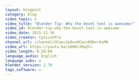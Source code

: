 ```yaml
---
layout: blogpost
category: blog
video_topic: x
video_title: "Blender Tip: Why the bevel tool is awesome!"
video_id: blender-tip-why-the-bevel-tool-is-awesome
video_date: 2015-11-16
video_creator: CynicatPro
channel_url: /channel/UCqoc1p9ov0CwzvKObvrKxMA
video_url: https://youtu.be/uDHKz39qZCc
video_length: 0:29:09
language_audio: English
language_subs: x
blender_version: 2.78
tags_software: x
---
```


